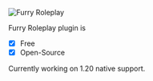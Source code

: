 ![Furry Roleplay](/images/Banner.png)

Furry Roleplay plugin is 
- [x] Free
- [x] Open-Source

Currently working on 1.20 native support.

